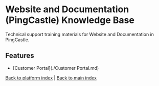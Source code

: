 # Website and Documentation (PingCastle) Knowledge Base

Technical support training materials for Website and Documentation in PingCastle.

## Features

- [Customer Portal](./Customer Portal.md)


[Back to platform index](../index.md) | [Back to main index](../../index.md)
